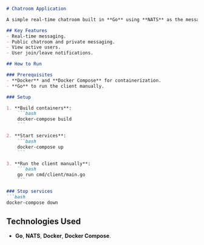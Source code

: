
```markdown
# Chatroom Application

A simple real-time chatroom built in **Go** using **NATS** as the message broker. It supports public chat, private messages, and user management.

## Key Features
- Real-time messaging.
- Public chatroom and private messaging.
- View active users.
- User join/leave notifications.

## How to Run

### Prerequisites
- **Docker** and **Docker Compose** for containerization.
- **Go** to run the client manually.

### Setup

1. **Build containers**:
    ```bash
    docker-compose build
    ```

2. **Start services**:
    ```bash
    docker-compose up
    ```

3. **Run the client manually**:
    ```bash
    go run cmd/client/main.go
    ```

### Stop services
```bash
docker-compose down
```

## Technologies Used
- **Go**, **NATS**, **Docker**, **Docker Compose**.



